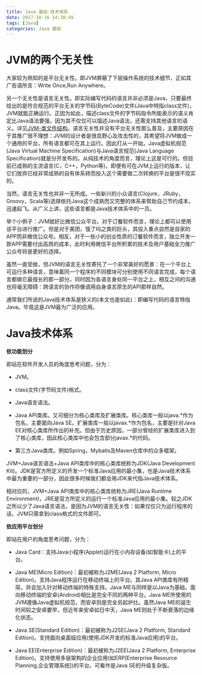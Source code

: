 ```yaml
---
title: Java 基础-技术体系
date: 2017-10-16 14:30:49
tags: [Java]
categories: Java 基础
---
```


# JVM的两个无关性

大家较为熟知的是平台无关性。即JVM屏蔽了下层操作系统的技术细节，正如其广告语所言：Write Once,Run Anywhere。

另一个无关性是语言无关性。即实际编写代码的语言并非必须是Java，只要最终给出的是符合规范的平台无关的字节码(ByteCode)文件(Java中特指class文件)，JVM就能正确运行。正因为如此，描述class文件的字节码指令所能表示的语义肯定比Java语法要强，因为其不仅仅可以描述Java语法，还需支持其他语言的语义。详见[JVM-类文件结构](/2017/11/07/JVM-类文件结构/)。语言无关性并没有平台无关性那么普及，主要原因在于其推广很不理想：JVM的设计者是很具野心及攻击性的，其希望将JVM做成一个通用的平台，所有语言都可在其上运行。因此打从一开始，Java虚拟机规范(Java Virtual Machine Specification)与Java语言规范(Java Language Specification)就是分开发布的。从纯技术的角度而言，理论上这是可行的。但目前已成熟的主流语言(C，C++，Python等)，即便有可在JVM上运行的版本，让它们放弃已经非常成熟的自有体系转而投入这个需要做二次转换的平台是很不现实的。

当然，语言无关性也并非一无所成。一些新兴的小众语言(Clojure，JRuby，Groovy，Scala等)选择依托Java这个成熟而又完整的体系来帮助自己节约成本，迅速起飞。从广义上讲，这些语言都是Java技术体系中的一员。

举个小例子：JVM就好比微信公众平台。对于订餐软件而言，理论上都可以使用该平台进行推广。但是对于美团，饿了吗之类的巨头，其投入重点自然是自家的APP而非微信公众号。相反，对于一些小的创业性质的订餐软件而言，独立开发一款APP需要付出高昂的成本，此时利用微信平台所积累的技术及用户基础全力推广公众号将是更好的选择。

虽然一直受挫，但JVM的语言无关性寄托了一个非常美好的愿景：在一个平台上可运行多种语言，意味着同一个程序的不同模块可分别使用不同语言完成，每个语言都做它最擅长的那一部分。同时因为各语言身处同一平台之上，相互之间的沟通也将毫无障碍：跨语言的协作将像调用自身语言原生的API那样自然。

通常我们所说的Java技术体系是狭义的(本文也是如此)：即编写代码的语言特指Java。毕竟这是JVM最为广泛的应用。

<!-- more -->

# Java技术体系

**依功能划分**

即站在软件开发人员的角度思考问题，分为：

- JVM。

- class文件(字节码文件)格式。

- Java语言语法。

- Java API类库。又可细分为核心类库及扩展类库。核心类库一般以java.\*作为包名，主要面向Java SE。扩展类库一般以javax.\*作为包名，主要是针对Java EE对核心类库所作出的补充。但由于历史原因，一部分曾经的扩展类库进入到了核心类库，因此核心类库中也会包含部分javax.\*的代码。

- 第三方Java类库。例如Spring，Mybatis及Maven仓库中的众多框架。

JVM+Java语言语法+Java API类库中的核心类库统称为JDK(Java Development Kit)。JDK是官方所定义的开发一个标准Java应用的最小集，也是Java技术体系中最为重要的一部分，因此很多时候我们都会用JDK来代指Java技术体系。

相对应的，JVM+Java API类库中的核心类库统称为JRE(Java Runtime Environment)，JRE是官方所定义的运行一个标准Java应用的最小集。较之JDK之所以少了Java语言语法，是因为JVM的语言无关性：如果仅仅只为运行程序的话，JVM只需拿到class格式的文件即可。

**依应用平台划分**

即站在用户的角度思考问题，分为：

- Java Card：支持Java小程序(Applet)运行在小内存设备(如智能卡)上的平台。

- Java ME(Micro Edition)：最初被称为J2ME(Java 2 Platform, Micro Edition)。支持Java程序运行在移动终端上的平台。其Java API类库有所精简，并会加入针对移动终端的特殊支持。Java ME与同样是以Java为基础，面向移动终端的安卓(Android)相比是完全不同的两种平台。Java ME所使用的JVM遵循Java虚拟机规范，而安卓则是完全另起炉灶。虽然Java ME的诞生时间较之安卓要早，但近年来安卓如日中天，Java ME则处于不断衰落的边缘化状态。

- Java SE(Standard Edition)：最初被称为J2SE(Java 2 Platform, Standard Edition)。支持面向桌面级应用(使用JDK开发的标准Java应用)的平台。

- Java EE(Enterprise Edition)：最初被称为J2EE(Java 2 Platform, Enterprise Edition)。支持使用多层架构的企业应用(如ERP[Enterprise Resource Planning,企业管理系统])的平台。可看作是Java SE的升级复杂版。